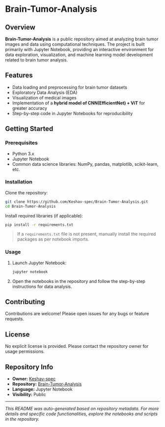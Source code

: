# Brain-Tumor-Analysis

## Overview
**Brain-Tumor-Analysis** is a public repository aimed at analyzing brain tumor images and data using computational techniques. The project is built primarily with Jupyter Notebook, providing an interactive environment for data exploration, visualization, and machine learning model development related to brain tumor analysis.

## Features
- Data loading and preprocessing for brain tumor datasets
- Exploratory Data Analysis (EDA)
- Visualization of medical images
- Implementation of a **hybrid model of CNN(EfficientNet) + ViT** for greater accuracy
- Step-by-step code in Jupyter Notebooks for reproducibility

## Getting Started

### Prerequisites
- Python 3.x
- Jupyter Notebook
- Common data science libraries: NumPy, pandas, matplotlib, scikit-learn, etc.

### Installation
Clone the repository:
```bash
git clone https://github.com/Keshav-spec/Brain-Tumor-Analysis.git
cd Brain-Tumor-Analysis
```
Install required libraries (if applicable):
```bash
pip install -r requirements.txt
```
> If a `requirements.txt` file is not present, manually install the required packages as per notebook imports.

### Usage
1. Launch Jupyter Notebook:
    ```bash
    jupyter notebook
    ```
2. Open the notebooks in the repository and follow the step-by-step instructions for data analysis.

## Contributing
Contributions are welcome! Please open issues for any bugs or feature requests.

## License
No explicit license is provided. Please contact the repository owner for usage permissions.

## Repository Info
- **Owner:** [Keshav-spec](https://github.com/Keshav-spec)
- **Repository:** [Brain-Tumor-Analysis](https://github.com/Keshav-spec/Brain-Tumor-Analysis)
- **Language:** Jupyter Notebook
- **Visibility:** Public

---
*This README was auto-generated based on repository metadata. For more details and specific code functionalities, explore the notebooks and scripts in the repository.*
